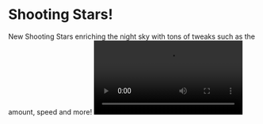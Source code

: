 # Shooting Stars!
New Shooting Stars enriching the night sky with tons of tweaks such as the amount, speed and more!
![Stars](/assets/video/shootingStars.mp4)
